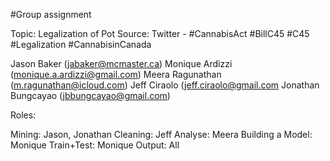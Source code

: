 #Group assignment

Topic: Legalization of Pot
Source: Twitter - 
#CannabisAct
#BillC45
#C45
#Legalization
#CannabisinCanada

Jason Baker  (jabaker@mcmaster.ca)
Monique Ardizzi (monique.a.ardizzi@gmail.com)
Meera Ragunathan (m.ragunathan@icloud.com)
Jeff Ciraolo (jeff.ciraolo@gmail.com
Jonathan Bungcayao (jbbungcayao@gmail.com)







Roles:

Mining: Jason, Jonathan
Cleaning: Jeff
Analyse: Meera
Building a Model: Monique
Train+Test: Monique
Output: All
